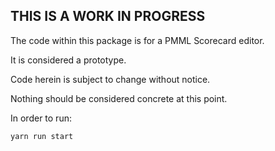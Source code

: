 ## **THIS IS A WORK IN PROGRESS**

The code within this package is for a PMML Scorecard editor.

It is considered a prototype.

Code herein is subject to change without notice.

Nothing should be considered concrete at this point.

In order to run:

`yarn run start`


